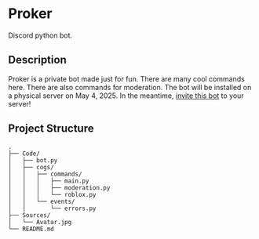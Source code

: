 # Proker
Discord python bot.

## Description
Proker is a private bot made just for fun. There are many cool commands here. There are also commands for moderation. The bot will be installed on a physical server on May 4, 2025. In the meantime, [invite this bot](https://discord.com/oauth2/authorize?client_id=1365631169219006544&permissions=8&integration_type=0&scope=bot) to your server!

## Project Structure

```
.
├── Code/
│   ├── bot.py
│   ├── cogs/
│   │   ├── commands/
│   │   │   ├── main.py
│   │   │   ├── moderation.py
│   │   │   └── roblox.py
│   │   └── events/
│   │       └── errors.py
├── Sources/
│   └── Avatar.jpg
└── README.md
